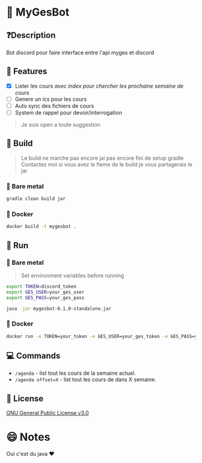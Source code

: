 # 🤖 MyGesBot

## ❓Description

Bot discord pour faire interface entre l'api myges et discord

## 📰 Features

- [x] Lister les cours *avec index pour chercher les prochaine semaine de cours*
- [ ] Genere un ics pour les cours
- [ ] Auto sync des fichiers de cours
- [ ] System de rappel pour devoir/interrogation

> Je suis open a toute suggestion

## 🔨 Build

> Le build ne marche pas encore jai pas encore fini de setup gradle
> Contactez moi si vous avez la fleme de le build je vous partagerais le jar

### 🔩 Bare metal

```bash
gradle clean build jar
```

### 🐳 Docker

```bash
docker build -t mygesbot .
```

## 🏃 Run

### 🔩 Bare metal

> Set environment variables before running

```bash
export TOKEN=discord_token
export GES_USER=your_ges_user
export GES_PASS=your_ges_pass

java -jar mygesbot-0.1.0-standalone.jar
```

### 🐳 Docker

```bash
docker run -e TOKEN=your_token -e GES_USER=your_ges_token -e GES_PASS=your_ges_user mygesbot
```

## 💻 Commands

- `/agenda` - list tout les cours de la semaine actuel.
- `/agenda offset=X` - list tout les cours de dans X semaine.

## 📝 License

[GNU General Public License v3.0](LICENSE.md)

# 😄 Notes

Oui c'est du java ❤️